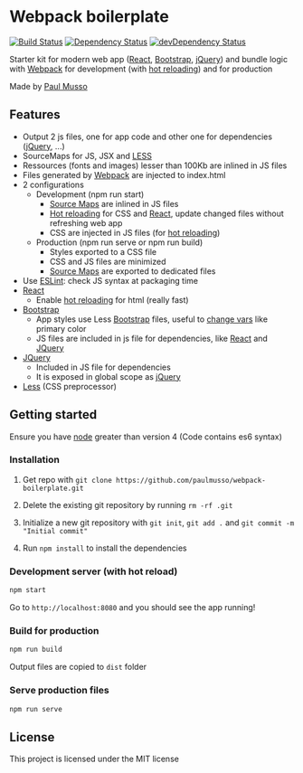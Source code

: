 # Webpack boilerplate

[![Build Status](https://travis-ci.org/paulmusso/webpack-boilerplate.svg?branch=master)](https://travis-ci.org/paulmusso/webpack-boilerplate)
[![Dependency Status](https://david-dm.org/paulmusso/webpack-boilerplate.svg)](https://david-dm.org/paulmusso/webpack-boilerplate)
[![devDependency Status](https://david-dm.org/paulmusso/webpack-boilerplate/dev-status.svg)](https://david-dm.org/paulmusso/webpack-boilerplate#info=devDependencies)

Starter kit for modern web app ([React][react-link], [Bootstrap][bootstrap-link], [jQuery][jquery-link]) and bundle logic with [Webpack][webpack-link] for development (with [hot reloading][hot-reloading-link]) and for production

Made by [Paul Musso](https://twitter.com/paulmuss0)

## Features

- Output 2 js files, one for app code and other one for dependencies ([jQuery][jquery-link], ...)
- SourceMaps for JS, JSX and [LESS][less-link]
- Ressources (fonts and images) lesser than 100Kb are inlined in JS files
- Files generated by [Webpack](webpack-link) are injected to index.html
- 2 configurations
  - Development (npm run start)
    - [Source Maps][sourcemap-link] are inlined in JS files
    - [Hot reloading][hot-reloading-link] for CSS and [React][react-link], update changed files without refreshing web app
    - CSS are injected in JS files (for [hot reloading][hot-reloading-link])
  - Production (npm run serve or npm run build)
    - Styles exported to a CSS file
	- CSS and JS files are minimized
    - [Source Maps][sourcemap-link] are exported to dedicated files
- Use [ESLint][eslint-link]: check JS syntax at packaging time
- [React][react-link]
  - Enable [hot reloading][hot-reloading-link] for html (really fast)
- [Bootstrap][bootstrap-link]
  - App styles use Less [Bootstrap][bootstrap-link] files, useful to [change vars](http://getbootstrap.com/css/#less) like primary color
  - JS files are included in js file for dependencies, like [React][react-link] and [JQuery][jquery-link]
- [JQuery][jquery-link]
  - Included in JS file for dependencies
  - It is exposed in global scope as [jQuery][jquery-link]
- [Less][less-link] (CSS preprocessor)

[webpack-link]: http://webpack.github.io/
[jquery-link]: https://jquery.com/
[less-link]: http://lesscss.org/
[react-link]: https://facebook.github.io/react/
[bootstrap-link]: http://getbootstrap.com/
[hot-reloading-link]: https://webpack.github.io/docs/hot-module-replacement.html
[sourcemap-link]: http://www.html5rocks.com/en/tutorials/developertools/sourcemaps/?redirect_from_locale=fr
[eslint-link]: http://eslint.org/
[webpack-analyse-link]: http://webpack.github.io/analyse/
[node-link]: https://nodejs.org/en/

## Getting started

Ensure you have [node][node-link] greater than version 4 (Code contains es6 syntax)

### Installation

1. Get repo with `git clone https://github.com/paulmusso/webpack-boilerplate.git`

2. Delete the existing git repository by running `rm -rf .git`

3. Initialize a new git repository with `git init`, `git add .` and `git commit -m "Initial commit"`

4. Run `npm install` to install the dependencies

### Development server (with hot reload)

```bash
npm start
```

Go to `http://localhost:8080` and you should see the app running!

### Build for production

```bash
npm run build
```

Output files are copied to `dist` folder

### Serve production files

```bash
npm run serve
```

## License

This project is licensed under the MIT license